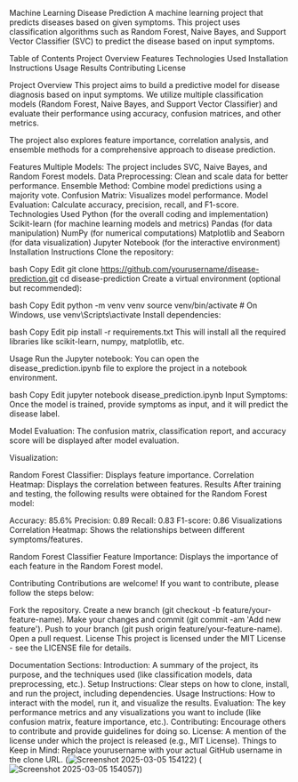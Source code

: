 Machine Learning Disease Prediction
A machine learning project that predicts diseases based on given symptoms. This project uses classification algorithms such as Random Forest, Naive Bayes, and Support Vector Classifier (SVC) to predict the disease based on input symptoms.


Table of Contents
Project Overview
Features
Technologies Used
Installation Instructions
Usage
Results
Contributing
License


Project Overview
This project aims to build a predictive model for disease diagnosis based on input symptoms. We utilize multiple classification models (Random Forest, Naive Bayes, and Support Vector Classifier) and evaluate their performance using accuracy, confusion matrices, and other metrics.

The project also explores feature importance, correlation analysis, and ensemble methods for a comprehensive approach to disease prediction.

Features
Multiple Models: The project includes SVC, Naive Bayes, and Random Forest models.
Data Preprocessing: Clean and scale data for better performance.
Ensemble Method: Combine model predictions using a majority vote.
Confusion Matrix: Visualizes model performance.
Model Evaluation: Calculate accuracy, precision, recall, and F1-score.
Technologies Used
Python (for the overall coding and implementation)
Scikit-learn (for machine learning models and metrics)
Pandas (for data manipulation)
NumPy (for numerical computations)
Matplotlib and Seaborn (for data visualization)
Jupyter Notebook (for the interactive environment)
Installation Instructions
Clone the repository:

bash
Copy
Edit
git clone https://github.com/yourusername/disease-prediction.git
cd disease-prediction
Create a virtual environment (optional but recommended):

bash
Copy
Edit
python -m venv venv
source venv/bin/activate  # On Windows, use venv\Scripts\activate
Install dependencies:

bash
Copy
Edit
pip install -r requirements.txt
This will install all the required libraries like scikit-learn, numpy, matplotlib, etc.

Usage
Run the Jupyter notebook: You can open the disease_prediction.ipynb file to explore the project in a notebook environment.

bash
Copy
Edit
jupyter notebook disease_prediction.ipynb
Input Symptoms: Once the model is trained, provide symptoms as input, and it will predict the disease label.

Model Evaluation: The confusion matrix, classification report, and accuracy score will be displayed after model evaluation.

Visualization:

Random Forest Classifier: Displays feature importance.
Correlation Heatmap: Displays the correlation between features.
Results
After training and testing, the following results were obtained for the Random Forest model:

Accuracy: 85.6%
Precision: 0.89
Recall: 0.83
F1-score: 0.86
Visualizations
Correlation Heatmap: Shows the relationships between different symptoms/features.


Random Forest Classifier Feature Importance: Displays the importance of each feature in the Random Forest model.


Contributing
Contributions are welcome! If you want to contribute, please follow the steps below:

Fork the repository.
Create a new branch (git checkout -b feature/your-feature-name).
Make your changes and commit (git commit -am 'Add new feature').
Push to your branch (git push origin feature/your-feature-name).
Open a pull request.
License
This project is licensed under the MIT License - see the LICENSE file for details.

Documentation Sections:
Introduction: A summary of the project, its purpose, and the techniques used (like classification models, data preprocessing, etc.).
Setup Instructions: Clear steps on how to clone, install, and run the project, including dependencies.
Usage Instructions: How to interact with the model, run it, and visualize the results.
Evaluation: The key performance metrics and any visualizations you want to include (like confusion matrix, feature importance, etc.).
Contributing: Encourage others to contribute and provide guidelines for doing so.
License: A mention of the license under which the project is released (e.g., MIT License).
Things to Keep in Mind:
Replace yourusername with your actual GitHub username in the clone URL.
(![Screenshot 2025-03-05 154122](https://github.com/user-attachments/assets/aaba3951-0822-4222-877d-086fb2493141))
(![Screenshot 2025-03-05 154057](https://github.com/user-attachments/assets/f1a60790-be76-4f8a-93b5-1602854238f3)))
